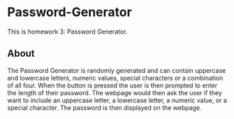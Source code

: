 # Password-Generator

This is homework 3: Password Generator.

## About

The Password Generator is randomly generated and can contain uppercase and lowercase letters, numeric values, special characters or a combination of all four. When the button is pressed the user is then prompted to enter the length of their password. The webpage would then ask the user if they want to include an uppercase letter, a lowercase letter, a numeric value, or a special character. The password is then displayed on the webpage.